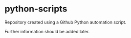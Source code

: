 # python-scripts
Repository created using a Github Python automation script.

Further information should be added later.
